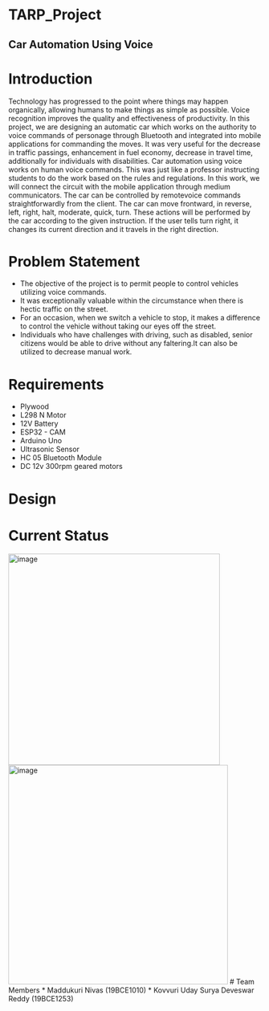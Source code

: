 # TARP_Project
## Car Automation Using Voice
# Introduction
Technology has progressed to the point where things may happen organically, allowing humans to make things as simple as possible. Voice recognition improves the quality and effectiveness of productivity. In this project, we are designing an automatic car which works on the authority to voice commands of personage through Bluetooth and integrated into mobile applications for commanding the moves. It was very useful for the decrease in traffic passings, enhancement in fuel economy, decrease in travel time, additionally for individuals with disabilities. Car automation using voice works on human voice commands. This was just like a professor instructing students to do the work based on the rules and regulations. In this work, we will connect the circuit with the mobile application through medium communicators. The car can be controlled by remotevoice commands straightforwardly from the client. The car can move frontward, in reverse, left, right, halt, moderate, quick, turn. These actions will be performed by the car according to the given instruction. If the user tells turn right, it changes its current direction and it travels in the right direction.

# Problem Statement
* The objective of the project is to permit people to control vehicles utilizing voice commands. 
* It was exceptionally valuable within the circumstance when there is hectic traffic on the street. 
* For an occasion, when we switch a vehicle to stop, it makes a difference to control the vehicle without taking our eyes off the street.
* Individuals who have challenges with driving, such as disabled, senior citizens would be able to drive without any faltering.It can also be utilized to decrease manual work.

# Requirements
* Plywood
* L298 N Motor
* 12V Battery
* ESP32 - CAM
* Arduino Uno
* Ultrasonic Sensor
* HC 05 Bluetooth Module
* DC 12v 300rpm geared motors
# Design
# Current Status
<img width="421" alt="image" src="https://user-images.githubusercontent.com/60887877/158582864-fee67018-135f-4e84-8792-9fc50cdb0d60.png">
<img width="437" alt="image" src="https://user-images.githubusercontent.com/60887877/158583001-4ef85dbc-f0f9-4507-8c2b-3c7e3775d435.png">
# Team Members
* Maddukuri Nivas (19BCE1010)
* Kovvuri Uday Surya Deveswar Reddy (19BCE1253)
